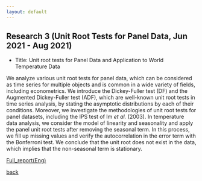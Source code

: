 ```yaml
---
layout: default
---
```


## Research 3 (Unit Root Tests for Panel Data, Jun 2021 - Aug 2021)
*   Title: Unit root tests for Panel Data and Application to World Temperature Data

We analyze various unit root tests for panel data, which can be considered as time series for multiple objects and is common in a wide variety of fields, including econometrics. We introduce the Dickey-Fuller test (DF) and the Augmented Dickey-Fuller test (ADF), which are well-known unit root tests in time series analysis, by stating the asymptotic distributions by each of their conditions. Moreover, we investigate the methodologies of unit root tests for panel datasets, including the IPS test of Im _et al._ (2003). In temperature data analysis, we consider the model of linearity and seasonality and apply the panel unit root tests after removing the seasonal term. In this process, we fill up missing values and verify the autocorrelation in the error term with the Bonferroni test. We conclude that the unit root does not exist in the data, which implies that the non-seasonal term is stationary.

[Full_report(Eng)](./Research/Panel(Eng).pdf)

[back](./)